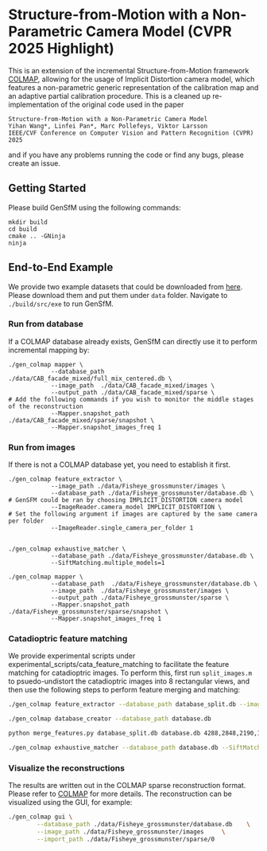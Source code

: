 
Structure-from-Motion with a Non-Parametric Camera Model (CVPR 2025 Highlight)
======
This is an extension of the incremental Structure-from-Motion framework [COLMAP](https://github.com/colmap/colmap), allowing for the usage of Implicit Distortion camera model, which features a non-parametric generic representation of the calibration map and an adaptive partial calibration procedure. This is a cleaned up re-implementation of the original code used in the paper

```
Structure-from-Motion with a Non-Parametric Camera Model
Yihan Wang*, Linfei Pan*, Marc Pollefeys, Viktor Larsson
IEEE/CVF Conference on Computer Vision and Pattern Recognition (CVPR) 2025
```
and if you have any problems running the code or find any bugs, please create an issue.

## Getting Started
Please build GenSfM using the following commands:
```shell
mkdir build
cd build
cmake .. -GNinja
ninja
```
## End-to-End Example
We provide two example datasets that could be downloaded from [here](https://drive.google.com/drive/folders/1ut-anuoDhFHkG3e54uN05fR_g_l20NFb?usp=sharing). Please download them and put them under `data` folder. Navigate to `./build/src/exe` to run GenSfM.
### Run from database
If a COLMAP database already exists, GenSfM can directly use it to perform incremental mapping by: 

```shell
./gen_colmap mapper \
            --database_path  ./data/CAB_facade_mixed/full_mix_centered.db \
            --image_path  ./data/CAB_facade_mixed/images \
            --output_path ./data/CAB_facade_mixed/sparse \
# Add the following commands if you wish to monitor the middle stages of the reconstruction
            --Mapper.snapshot_path ./data/CAB_facade_mixed/sparse/snapshot \
            --Mapper.snapshot_images_freq 1
```
### Run from images
If there is not a COLMAP database yet, you need to establish it first. 

```shell
./gen_colmap feature_extractor \
            --image_path ./data/Fisheye_grossmunster/images \
            --database_path ./data/Fisheye_grossmunster/database.db \ 
# GenSFM could be ran by choosing IMPLICIT_DISTORTION camera model            
            --ImageReader.camera_model IMPLICIT_DISTORTION \
# Set the following argument if images are captured by the same camera per folder
            --ImageReader.single_camera_per_folder 1


./gen_colmap exhaustive_matcher \
            --database_path ./data/Fisheye_grossmunster/database.db \ 
            --SiftMatching.multiple_models=1

./gen_colmap mapper \
            --database_path  ./data/Fisheye_grossmunster/database.db \
            --image_path  ./data/Fisheye_grossmunster/images \
            --output_path ./data/Fisheye_grossmunster/sparse \
            --Mapper.snapshot_path ./data/Fisheye_grossmunster/sparse/snapshot \
            --Mapper.snapshot_images_freq 1
```
### Catadioptric feature matching
We provide experimental scripts under experimental_scripts/cata_feature_matching to facilitate the feature matching for catadioptric images. To perform this, first run `split_images.m` to psuedo-undistort the catadioptric images into 8 rectangular views, and then use the following steps to perform feature merging and matching:
```bash
./gen_colmap feature_extractor --database_path database_split.db --image_path images_split/

./gen_colmap database_creator --database_path database.db

python merge_features.py database_split.db database.db 4288,2848,2190,1463,350,1250,796 # Change to the parameters obtained from `split_images.m`

./gen_colmap exhaustive_matcher --database_path database.db --SiftMatching.multiple_models=1

```
### Visualize the reconstructions
The results are written out in the COLMAP sparse reconstruction format. Please refer to [COLMAP](https://github.com/colmap/colmap) for more details. The reconstruction can be visualized using the GUI, for example:
```bash
./gen_colmap gui \
        --database_path ./data/Fisheye_grossmunster/database.db    \
        --image_path ./data/Fisheye_grossmunster/images     \
        --import_path ./data/Fisheye_grossmunster/sparse/0
```


<!-- 


Example datasets
-----
Two example datasets can be downloaded from [here](https://drive.google.com/drive/folders/18SF81ln59D-RA4OigAv8rsAAG5MsZsGf?usp=sharing). In addition to the images, we also provide the COLMAP databases if you want to avoid the image matching.

**Amsterdam Square** (72 images, Fisheye)

Example initialization images: `R0010149b.jpg,R0010150b.jpg,R0010151b.jpg,R0010146b.jpg,R0010144b.jpg`
<img src="https://user-images.githubusercontent.com/48490995/102066495-2f52b580-3dfa-11eb-8737-1bbc2938d44c.png" height="250">
<img src="https://user-images.githubusercontent.com/48490995/102066639-5a3d0980-3dfa-11eb-9bd8-20306259157c.gif" height="250">

**Grossmunster Church** (372 images, Fisheye (cropped))

Example initialization images: `DSC_2637.JPG,DSC_2638.JPG,DSC_2639.JPG,DSC_2640.JPG,DSC_2641.JPG`
<img src="https://user-images.githubusercontent.com/48490995/102066770-86588a80-3dfa-11eb-964c-837a04cae108.png" height="250">
<img src="https://user-images.githubusercontent.com/48490995/102066820-96706a00-3dfa-11eb-8898-b9d3b503f2b9.gif" height="250">


Getting started
-----
For building from source, you can follow the instructions for vanilla COLMAP, see the [documentation](https://colmap.github.io/install.html).

The implementation does not include an automatic way to select initialization images so these must be supplied by the user during runtime. It is also possible to provide an initial reconstruction and continue the incremental SfM from this.

Below we show a short demo example of the reconstruction process for the Amsterdam Square dataset.

```bash
DATASET_PATH=~/datasets/ricoh_dam_square
INIT_IMAGES=R0010149b.jpg,R0010150b.jpg,R0010151b.jpg,R0010146b.jpg,R0010144b.jpg
OUTPUT_PATH=$DATASET_PATH/output

# It is important to make sure the cameras have the correct model!
./radial_colmap feature_extractor                           \
        --database_path $DATASET_PATH/database_radial.db    \
        --image_path $DATASET_PATH/images                   \
        --ImageReader.camera_model=1D_RADIAL

# COLMAP runs two-view geometric verification (assuming no distortion)
# For highly distorted images (as in this demo) we instead fit multiple models
# which allow more correct matches to pass this step. You can also increase 
# the thresholds significantly to achieve similar results.
./radial_colmap exhaustive_matcher                          \
        --database_path $DATASET_PATH/database_radial.db    \
        --SiftMatching.multiple_models=1

mkdir $OUTPUT_PATH

# The first three images in INIT_IMAGES are assumed to have intersecting principal axes.
./radial_colmap radial_trifocal_initializer                 \
        --database_path $DATASET_PATH/database_radial.db    \
        --image_path $DATASET_PATH/images/                  \
        --init_images $INIT_IMAGES                          \
        --output_path $OUTPUT_PATH

# Load the initialized reconstruction in the GUI. You can now press the play button 
# to start the reconstruction process.
./radial_colmap gui                                         \
        --database_path $DATASET_PATH/database_radial.db    \
        --image_path $DATASET_PATH/images/                  \
        --import_path $OUTPUT_PATH
        
# Alternatively you can also directly run the mapper from the cli
./radial_colmap mapper                                      \
        --database_path $DATASET_PATH/database_radial.db    \
        --image_path $DATASET_PATH/images/                  \
        --input_path $OUTPUT_PATH                           \
        --output_path $OUTPUT_PATH

```

In the GUI you can show the cameras (the principal axes) by holding ALT and scrolling the mouse wheel. The camera forward translations are guesstimated by assuming a single focal length for the entire image. Note that this is only used for visualization purposes and to normalize the scale of the reconstruction.


## Citing
If you are using the library for (scientific) publications, please cite:

    @inproceedings{larsson2020calibration,
        author={Viktor Larsson, Nicolas Zobernig, Kasim Taskin, Marc Pollefeys},
        title={Calibration-Free Structure-from-Motion with Calibrated Radial Trifocal Tensors},
        booktitle={European Conference on Computer Vision (ECCV)},
        year={2020},
    }

This work heavily builds on COLMAP for which you should cite:

    @inproceedings{schoenberger2016sfm,
        author={Sch\"{o}nberger, Johannes Lutz and Frahm, Jan-Michael},
        title={Structure-from-Motion Revisited},
        booktitle={Conference on Computer Vision and Pattern Recognition (CVPR)},
        year={2016},
    }

    @inproceedings{schoenberger2016mvs,
        author={Sch\"{o}nberger, Johannes Lutz and Zheng, Enliang and Pollefeys, Marc and Frahm, Jan-Michael},
        title={Pixelwise View Selection for Unstructured Multi-View Stereo},
        booktitle={European Conference on Computer Vision (ECCV)},
        year={2016},
    }

If you use the image retrieval / vocabulary tree engine, please also cite:

    @inproceedings{schoenberger2016vote,
        author={Sch\"{o}nberger, Johannes Lutz and Price, True and Sattler, Torsten and Frahm, Jan-Michael and Pollefeys, Marc},
        title={A Vote-and-Verify Strategy for Fast Spatial Verification in Image Retrieval},
        booktitle={Asian Conference on Computer Vision (ACCV)},
        year={2016},
    }

The latest source code for COLMAP is available at https://github.com/colmap/colmap. COLMAP
builds on top of existing works and when using specific algorithms within
COLMAP, please also cite the original authors, as specified in the source code.

 -->
